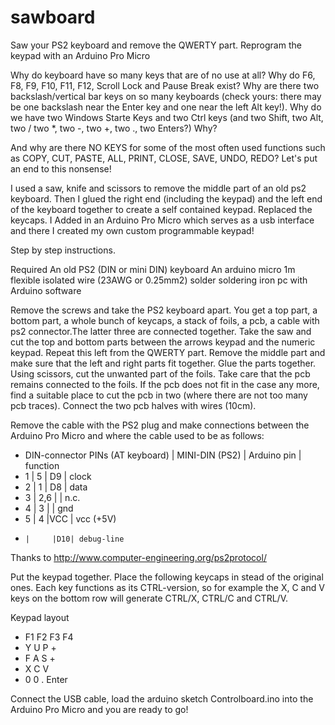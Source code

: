 # sawboard
Saw your PS2 keyboard and remove the QWERTY part. Reprogram the keypad with an Arduino Pro Micro

Why do keyboard have so many keys that are of no use at all? Why do F6, F8, F9, F10, F11, F12, Scroll Lock and Pause Break exist? Why are there two backslash/vertical bar keys on so many keyboards (check yours: there may be one backslash near the Enter key and one near the left Alt key!). Why do we have two Windows Starte Keys and two Ctrl keys (and two Shift, two Alt, two / two *, two -, two +, two ., two Enters?) Why?

And why are there NO KEYS for some of the most often used functions such as COPY, CUT, PASTE, ALL, PRINT, CLOSE, SAVE, UNDO, REDO? Let's put an end to this nonsense!

I used a saw, knife and scissors to remove the middle part of an old ps2 keyboard. Then I glued the right end (including the keypad) and the left end of the keyboard together to create a self contained keypad. Replaced the keycaps. I Added in an Arduino Pro Micro which serves as a usb interface and there I created my own custom programmable keypad!

Step by step instructions.

Required
An old PS2 (DIN or mini DIN) keyboard
An arduino micro
1m flexible isolated wire (23AWG or 0.25mm2)
solder
soldering iron
pc with Arduino software

Remove the screws and take the PS2 keyboard apart. You get a top part, a bottom part, a whole bunch of keycaps, a stack of foils, a pcb, a cable with ps2 connector.The latter three are connected together. Take the saw and cut the top and bottom parts between the arrows keypad and the numeric keypad. Repeat this left from the QWERTY part. Remove the middle part and make sure that the left and right parts fit together. Glue the parts together.
Using scissors, cut the unwanted part of the foils. Take care that the pcb remains connected to the foils.
If the pcb does not fit in the case any more, find a suitable place to cut the pcb in two (where there are not too many pcb traces). Connect the two pcb halves with wires (10cm).

Remove the cable with the PS2 plug and make connections between the Arduino Pro Micro and where the cable used to be as follows:
*  DIN-connector PINs (AT keyboard) | MINI-DIN (PS2) | Arduino pin | function
*  1  |  5  | D9 | clock
*  2  |  1  | D8 | data
*  3  | 2,6 |    | n.c.
*  4  |  3  |    | gnd
*  5  |  4  |VCC | vcc (+5V)
*     |     |D10| debug-line
  
Thanks to http://www.computer-engineering.org/ps2protocol/
 
Put the keypad together. Place the following keycaps in stead of the original ones. Each key functions as its CTRL-version, so for example the X, C and V keys on the bottom row will generate CTRL/X, CTRL/C and CTRL/V.
 
Keypad layout
 
* F1 F2 F3 F4
* Y  U  P  +
* F  A  S  +
* X  C  V  
* 0  0  .  Enter
 
Connect the USB cable, load the arduino sketch Controlboard.ino into the Arduino Pro Micro and you are ready to go!
 
